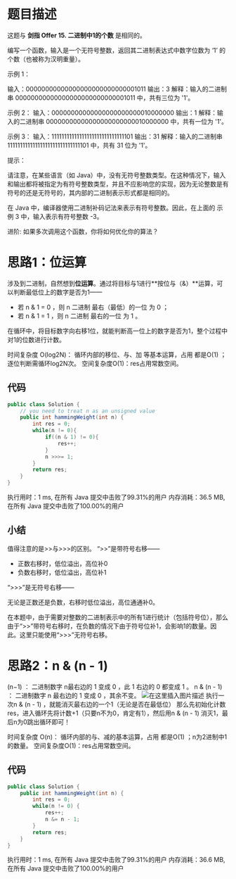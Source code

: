 # 题目描述
这题与 **剑指 Offer 15. 二进制中1的个数** 是相同的。

编写一个函数，输入是一个无符号整数，返回其二进制表达式中数字位数为 ‘1’ 的个数（也被称为汉明重量）。


示例 1：

输入：00000000000000000000000000001011
输出：3
解释：输入的二进制串 00000000000000000000000000001011 中，共有三位为 '1'。

示例 2：
输入：00000000000000000000000010000000
输出：1
解释：输入的二进制串 00000000000000000000000010000000 中，共有一位为 '1'。


示例 3：
输入：11111111111111111111111111111101
输出：31
解释：输入的二进制串 11111111111111111111111111111101 中，共有 31 位为 '1'。

提示：

请注意，在某些语言（如 Java）中，没有无符号整数类型。在这种情况下，输入和输出都将被指定为有符号整数类型，并且不应影响您的实现，因为无论整数是有符号的还是无符号的，其内部的二进制表示形式都是相同的。

在 Java 中，编译器使用二进制补码记法来表示有符号整数。因此，在上面的 示例 3 中，输入表示有符号整数 -3。


进阶:
如果多次调用这个函数，你将如何优化你的算法？

# 思路1：位运算
涉及到二进制，自然想到**位运算**。通过将目标与1进行**按位与（&）**运算，可以判断最低位上的数字是否为1——
- 若 n \& 1 = 0 ，则 n 二进制 最右（最低）的一位 为 0 ；
- 若 n \& 1 = 1 ，则 n 二进制 最右的一位 为 1 。

在循环中，将目标数字向右移1位，就能判断高一位上的数字是否为1，整个过程中对1的位数进行计数。

时间复杂度 O(log2N)： 循环内部的移位、与、加 等基本运算，占用 都是O(1) ；逐位判断需循环log2N次。
空间复杂度O(1)：res占用常数空间。

## 代码

```java
public class Solution {
    // you need to treat n as an unsigned value
    public int hammingWeight(int n) {
        int res = 0;
        while(n != 0){
        	if((n & 1) != 0){
        		res++;
        	}
        	n >>>= 1;
        }
        return res;
    }
}
```

执行用时：1 ms, 在所有 Java 提交中击败了99.31%的用户
内存消耗：36.5 MB, 在所有 Java 提交中击败了100.00%的用户


## 小结
值得注意的是>>与>>>的区别。
“>>”是带符号右移——

 - 正数右移时，低位溢出，高位补0
 - 负数右移时，低位溢出，高位补1

“>>>”是无符号右移——

无论是正数还是负数，右移时低位溢出，高位通通补0。

在本题中，由于需要对整数的二进制表示中的所有1进行统计（包括符号位），那么由于“>>”带符号右移时，在负数的情况下由于符号位补1，会影响1的数量。因此。这里只能使用“>>>”无符号右移。

# 思路2：n \& (n - 1)
(n−1) ： 二进制数字 n最右边的 1 变成 0 ，此 1 右边的 0 都变成 1 。
n \& (n - 1) ： 二进制数字 n 最右边的 1 变成 0 ，其余不变。
![在这里插入图片描述](https://img-blog.csdnimg.cn/20200703222749887.png)
执行一次n \& (n - 1) ，就能消灭最右边的一个1（无论是否在最低位）
那么先初始化计数res，进入循环先将计数+1（只要n不为0，肯定有1），然后用n \& (n - 1) 消灭1，最后n为0跳出循环即可！

时间复杂度 O(n)： 循环内部的与、减的基本运算，占用 都是O(1) ；n为2进制中1的数量。
空间复杂度O(1)：res占用常数空间。
## 代码

```java
public class Solution {
    public int hammingWeight(int n) {
        int res = 0;
        while(n != 0) {
            res++;
            n &= n - 1;
        }
        return res;
    }
}

```
执行用时：1 ms, 在所有 Java 提交中击败了99.31%的用户
内存消耗：36.6 MB, 在所有 Java 提交中击败了100.00%的用户